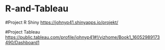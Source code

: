# R-and-Tableau
#Project R Shiny
https://johnyp41.shinyapps.io/projekt/

#Project Tableau
https://public.tableau.com/profile/johnyp41#!/vizhome/Book1_16052989173490/Dashboard1
